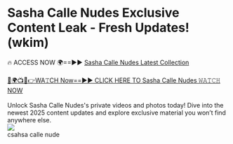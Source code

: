 # Sasha Calle Nudes Exclusive Content Leak - Fresh Updates! (wkim)

🔥 ACCESS NOW 🌍==►► <a href="https://tinyurl.com/2mz8nhtm" rel="nofollow">Sasha Calle Nudes Latest Collection</a>
<br><br>
[🔴🌍📺📱👉WA𝚃CH Now==►► CLICK HERE TO Sasha Calle Nudes 𝚆𝙰𝚃𝙲𝙷 NOW](https://tinyurl.com/2mz8nhtm)
<br><br>
Unlock Sasha Calle Nudes's private videos and photos today! Dive into the newest 2025 content updates and explore exclusive material you won’t find anywhere else.
<br>
<a href="https://tinyurl.com/2mz8nhtm" rel="nofollow" data-target="animated-image.originalLink"><img src="https://camo.githubusercontent.com/8a4f000d20f83aca3bf7ec5f350d767afa0574a8a352519fd8cfa583a6f93a33/68747470733a2f2f692e696d6775722e636f6d2f644a486b345a712e676966" data-canonical-src="https://i.imgur.com/dJHk4Zq.gif" style="max-width: 100%; display: inline-block;" data-target="animated-image.originalImage"></a>
<br>
csahsa calle nude